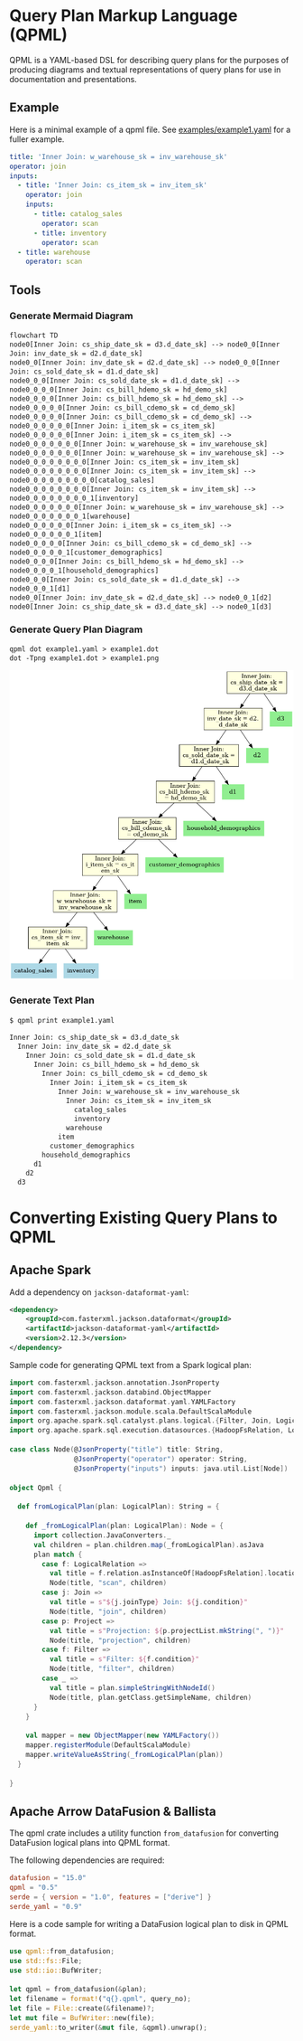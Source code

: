 # Query Plan Markup Language (QPML)

QPML is a YAML-based DSL for describing query plans for the purposes of producing diagrams and textual representations
of query plans for use in documentation and presentations.

## Example

Here is a minimal example of a qpml file. See [examples/example1.yaml](examples/example1.yaml) for a fuller example.

```yaml
title: 'Inner Join: w_warehouse_sk = inv_warehouse_sk'
operator: join
inputs:
  - title: 'Inner Join: cs_item_sk = inv_item_sk'
    operator: join
    inputs:
      - title: catalog_sales
        operator: scan
      - title: inventory
        operator: scan
  - title: warehouse
    operator: scan
```

## Tools

### Generate Mermaid Diagram

```mermaid
flowchart TD
node0[Inner Join: cs_ship_date_sk = d3.d_date_sk] --> node0_0[Inner Join: inv_date_sk = d2.d_date_sk]
node0_0[Inner Join: inv_date_sk = d2.d_date_sk] --> node0_0_0[Inner Join: cs_sold_date_sk = d1.d_date_sk]
node0_0_0[Inner Join: cs_sold_date_sk = d1.d_date_sk] --> node0_0_0_0[Inner Join: cs_bill_hdemo_sk = hd_demo_sk]
node0_0_0_0[Inner Join: cs_bill_hdemo_sk = hd_demo_sk] --> node0_0_0_0_0[Inner Join: cs_bill_cdemo_sk = cd_demo_sk]
node0_0_0_0_0[Inner Join: cs_bill_cdemo_sk = cd_demo_sk] --> node0_0_0_0_0_0[Inner Join: i_item_sk = cs_item_sk]
node0_0_0_0_0_0[Inner Join: i_item_sk = cs_item_sk] --> node0_0_0_0_0_0_0[Inner Join: w_warehouse_sk = inv_warehouse_sk]
node0_0_0_0_0_0_0[Inner Join: w_warehouse_sk = inv_warehouse_sk] --> node0_0_0_0_0_0_0_0[Inner Join: cs_item_sk = inv_item_sk]
node0_0_0_0_0_0_0_0[Inner Join: cs_item_sk = inv_item_sk] --> node0_0_0_0_0_0_0_0_0[catalog_sales]
node0_0_0_0_0_0_0_0[Inner Join: cs_item_sk = inv_item_sk] --> node0_0_0_0_0_0_0_0_1[inventory]
node0_0_0_0_0_0_0[Inner Join: w_warehouse_sk = inv_warehouse_sk] --> node0_0_0_0_0_0_0_1[warehouse]
node0_0_0_0_0_0[Inner Join: i_item_sk = cs_item_sk] --> node0_0_0_0_0_0_1[item]
node0_0_0_0_0[Inner Join: cs_bill_cdemo_sk = cd_demo_sk] --> node0_0_0_0_0_1[customer_demographics]
node0_0_0_0[Inner Join: cs_bill_hdemo_sk = hd_demo_sk] --> node0_0_0_0_1[household_demographics]
node0_0_0[Inner Join: cs_sold_date_sk = d1.d_date_sk] --> node0_0_0_1[d1]
node0_0[Inner Join: inv_date_sk = d2.d_date_sk] --> node0_0_1[d2]
node0[Inner Join: cs_ship_date_sk = d3.d_date_sk] --> node0_1[d3]
```

### Generate Query Plan Diagram

```shell
qpml dot example1.yaml > example1.dot
dot -Tpng example1.dot > example1.png
```

![Example Diagram](examples/example1.png)

### Generate Text Plan

```shell
$ qpml print example1.yaml
```

```
Inner Join: cs_ship_date_sk = d3.d_date_sk
  Inner Join: inv_date_sk = d2.d_date_sk
    Inner Join: cs_sold_date_sk = d1.d_date_sk
      Inner Join: cs_bill_hdemo_sk = hd_demo_sk
        Inner Join: cs_bill_cdemo_sk = cd_demo_sk
          Inner Join: i_item_sk = cs_item_sk
            Inner Join: w_warehouse_sk = inv_warehouse_sk
              Inner Join: cs_item_sk = inv_item_sk
                catalog_sales
                inventory
              warehouse
            item
          customer_demographics
        household_demographics
      d1
    d2
  d3
```

# Converting Existing Query Plans to QPML

## Apache Spark

Add a dependency on `jackson-dataformat-yaml`:
```xml
<dependency>
    <groupId>com.fasterxml.jackson.dataformat</groupId>
    <artifactId>jackson-dataformat-yaml</artifactId>
    <version>2.12.3</version>
</dependency>
```

Sample code for generating QPML text from a Spark logical plan:

```scala
import com.fasterxml.jackson.annotation.JsonProperty
import com.fasterxml.jackson.databind.ObjectMapper
import com.fasterxml.jackson.dataformat.yaml.YAMLFactory
import com.fasterxml.jackson.module.scala.DefaultScalaModule
import org.apache.spark.sql.catalyst.plans.logical.{Filter, Join, LogicalPlan, Project}
import org.apache.spark.sql.execution.datasources.{HadoopFsRelation, LogicalRelation}

case class Node(@JsonProperty("title") title: String,
                @JsonProperty("operator") operator: String,
                @JsonProperty("inputs") inputs: java.util.List[Node])

object Qpml {

  def fromLogicalPlan(plan: LogicalPlan): String = {

    def _fromLogicalPlan(plan: LogicalPlan): Node = {
      import collection.JavaConverters._
      val children = plan.children.map(_fromLogicalPlan).asJava
      plan match {
        case f: LogicalRelation =>
          val title = f.relation.asInstanceOf[HadoopFsRelation].location.rootPaths.head.getName
          Node(title, "scan", children)
        case j: Join =>
          val title = s"${j.joinType} Join: ${j.condition}"
          Node(title, "join", children)
        case p: Project =>
          val title = s"Projection: ${p.projectList.mkString(", ")}"
          Node(title, "projection", children)
        case f: Filter =>
          val title = s"Filter: ${f.condition}"
          Node(title, "filter", children)
        case _ =>
          val title = plan.simpleStringWithNodeId()
          Node(title, plan.getClass.getSimpleName, children)
      }
    }

    val mapper = new ObjectMapper(new YAMLFactory())
    mapper.registerModule(DefaultScalaModule)
    mapper.writeValueAsString(_fromLogicalPlan(plan))
  }

}
```

## Apache Arrow DataFusion & Ballista

The qpml crate includes a utility function `from_datafusion` for converting DataFusion logical plans into QPML 
format.

The following dependencies are required:

```toml
datafusion = "15.0"
qpml = "0.5"
serde = { version = "1.0", features = ["derive"] }
serde_yaml = "0.9"
```

Here is a code sample for writing a DataFusion logical plan to disk in QPML format.

```rust
use qpml::from_datafusion;
use std::fs::File;
use std::io::BufWriter;

let qpml = from_datafusion(&plan);
let filename = format!("q{}.qpml", query_no);
let file = File::create(&filename)?;
let mut file = BufWriter::new(file);
serde_yaml::to_writer(&mut file, &qpml).unwrap();
```